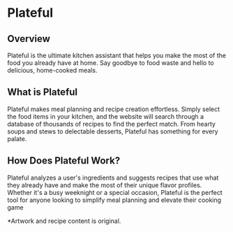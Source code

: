 # Plateful

## Overview 
Plateful is the ultimate kitchen assistant that helps you make the most of the food you already have at home. Say goodbye to food waste and hello to delicious, home-cooked meals.

## What is Plateful
Plateful makes meal planning and recipe creation effortless. Simply select the food items in your kitchen, and the website will search through a database of thousands of recipes to find the perfect match. From hearty soups and stews to delectable desserts, Plateful has something for every palate.

## How Does Plateful Work? 
Plateful analyzes a user's ingredients and suggests recipes that use what they already have and make the most of their unique flavor profiles. Whether it's a busy weeknight or a special occasion, Plateful is the perfect tool for anyone looking to simplify meal planning and elevate their cooking game

*Artwork and recipe content is original.
